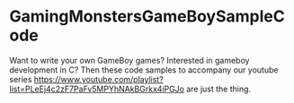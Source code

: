 # GamingMonstersGameBoySampleCode

Want to write your own GameBoy games? Interested in gameboy development in C? Then these code samples to accompany our youtube series https://www.youtube.com/playlist?list=PLeEj4c2zF7PaFv5MPYhNAkBGrkx4iPGJo are just the thing.
